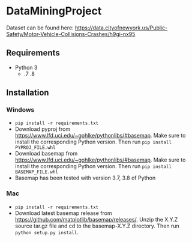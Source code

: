 # DataMiningProject

Dataset can be found here: https://data.cityofnewyork.us/Public-Safety/Motor-Vehicle-Collisions-Crashes/h9gi-nx95
## Requirements
- Python 3
  - .7 .8
## Installation

### Windows
- `pip install -r requirements.txt`
- Download pyproj from https://www.lfd.uci.edu/~gohlke/pythonlibs/#basemap.
  Make sure to install the corresponding Python version.
  Then run `pip install PYPROJ_FILE.whl`
- Download basemap from https://www.lfd.uci.edu/~gohlke/pythonlibs/#basemap.
  Make sure to install the corresponding Python version.
  Then run `pip install BASEMAP_FILE.whl`
- Basemap has been tested with version 3.7, 3.8 of Python

### Mac
- `pip install -r requirements.txt`
- Download latest basemap release from https://github.com/matplotlib/basemap/releases/.
  Unzip the X.Y.Z source tar.gz file and cd to the basemap-X.Y.Z directory.
  Then run `python setup.py install`.
